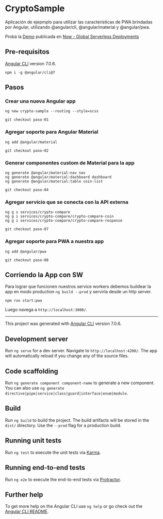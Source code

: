 # CryptoSample

Aplicación de ejepmplo para utilizar las características de PWA brindadas por Angular, utilizando @angular/cli, @angular/material y @angular/pwa.

Probá la [Demo](https://crypto-sample-rb9jq7dh1.now.sh/) publicada en [Now - Global Serverless Deployments](https://zeit.co/now) 


## Pre-requisitos
[Angular CLI](https://github.com/angular/angular-cli) version 7.0.6.
```
npm i -g @angular/cli@7
```


## Pasos

### Crear una nueva Angular app
```
ng new crypto-sample --routing --style=scss
```
`git checkout paso-01`

### Agregar soporte para Angular Material
```
ng add @angular/material
```
`git checkout paso-02`

### Generar componentes custom de Material para la app
```
ng generate @angular/material:nav nav
ng generate @angular/material:dashboard dashboard
ng generate @angular/material:table coin-list
```
`git checkout paso-04`

### Agregar servicio que se conecta con la API externa
```
ng g s services/crypto-compare
ng g i services/crypto-compare/crypto-compare-coin
ng g i services/crypto-compare/crypto-compare-response
```
`git checkout paso-07`

### Agregar soporte para PWA a nuestra app
```
ng add @angular/pwa
```
`git checkout paso-08`

## Corriendo la App con SW
Para lograr que funcionen nuestros service workers debemos buildear la app en modo production `ng build --prod` y servirla desde un http server.
```
npm run start:pwa
```
Luego navega a `http://localhost:3000/`. 

---

This project was generated with [Angular CLI](https://github.com/angular/angular-cli) version 7.0.6.

## Development server

Run `ng serve` for a dev server. Navigate to `http://localhost:4200/`. The app will automatically reload if you change any of the source files.

## Code scaffolding

Run `ng generate component component-name` to generate a new component. You can also use `ng generate directive|pipe|service|class|guard|interface|enum|module`.

## Build

Run `ng build` to build the project. The build artifacts will be stored in the `dist/` directory. Use the `--prod` flag for a production build.

## Running unit tests

Run `ng test` to execute the unit tests via [Karma](https://karma-runner.github.io).

## Running end-to-end tests

Run `ng e2e` to execute the end-to-end tests via [Protractor](http://www.protractortest.org/).

## Further help

To get more help on the Angular CLI use `ng help` or go check out the [Angular CLI README](https://github.com/angular/angular-cli/blob/master/README.md).

